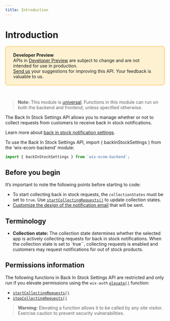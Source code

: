 ```yaml
---
title: Introduction
---
```


# Introduction

<div style="background-color: #FEF1D1; padding: 18px 24px; border-radius: 6px; border: 1px solid #FDB10C; box-sizing: border-box; display: inline-block">
  <b>Developer Preview</b>
  <br/>
  <span>APIs in <a href="https://www.wix.com/velo/reference/api-overview/developer-preview">Developer Preview</a> are subject to change and are not intended for use in production.<br/><a href="mailto:velo-preview-feedback@wix.com">Send us</a> your suggestions for improving this API. Your feedback is valuable to us.</span>
</div>  

&nbsp;
> **Note:** This module is
> [universal](/api-overview/api-versions#universal-modules).
> Functions in this module can run on both the backend and frontend,
> unless specified otherwise.

The Back In Stock Settings API allows you to manage whether or not to collect requests from customers to receive back in stock notifications. 

Learn more about [back in stock notification settings](https://support.wix.com/en/article/wix-stores-notifying-customers-when-products-are-back-in-stock#collecting-customer-requests).

To use the Back In Stock Settings API, import { backInStockSettings } from the ‘wix-ecom-backend’ module:
``` javascript 
import { backInStockSettings } from `wix-ecom-backend`;
```

## Before you begin
It’s important to note the following points before starting to code:
+ To start collecting back in stock requests, the `collectionStates` must be set to `true`. Use [`startCollectingRequests()`](wix-ecom-backend/backinstocksettings/startcollectingrequests) to update collection states.
+ [Customize the design of the notification email](https://support.wix.com/en/article/wix-stores-notifying-customers-when-products-are-back-in-stock#customizing-the-notification-email) that will be sent.

## Terminology
+ **Collection state:** The collection state determines whether the selected app is actively collecting requests for back in stock notifications. When the collection state is set to `true``, collecting requests is enabled and customers may request notifications for out of stock products.

## Permissions information
The following functions in Back In Stock Settings API are restricted and only run if you elevate permissions using the `wix-auth` [`elevate()`](https://www.wix.com/velo/reference/wix-auth/elevate) function:

+ [`startCollectingRequests()`](wix-ecom-backend/backinstocksettings/startcollectingrequests)
+ [`stopCollectingRequests()`](wix-ecom-backend/backinstocksettings/stopcollectingrequests)

<blockquote class='warning'>
<p><strong>Warning:</strong> Elevating a function allows it to be called by any site visitor. Exercise caution to prevent security vulnerabilities.</p>
</blockquote>
